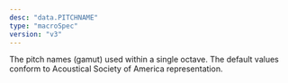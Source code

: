 ```yaml
---
desc: "data.PITCHNAME"
type: "macroSpec"
version: "v3"
---
```


The pitch names (gamut) used within a single octave. The default values conform to
Acoustical Society of America representation.